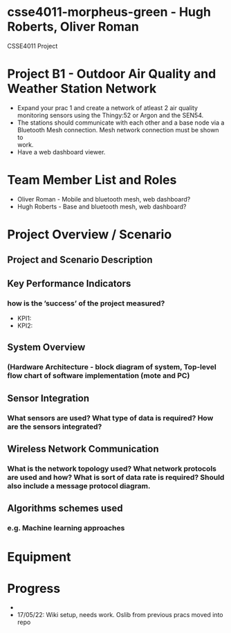 # csse4011-morpheus-green - Hugh Roberts, Oliver Roman
CSSE4011 Project

# Project B1 - Outdoor Air Quality and Weather Station Network 
* Expand	your	prac 1	and	create	a	network	of atleast	2 air	quality	
monitoring	sensors	using	the	Thingy:52 or	Argon and	the	SEN54.
*  The	stations	should	communicate	with	each	other	and	a	base	node	via	a	
Bluetooth	Mesh	connection. Mesh	network	connection	must	be	shown	to	
work.
* Have	a	web	dashboard	viewer.

# Team Member List and Roles 

* Oliver Roman - Mobile and bluetooth mesh, web dashboard?
* Hugh Roberts - Base and bluetooth mesh, web dashboard?

# Project Overview / Scenario

## Project and Scenario Description 

## Key Performance Indicators
### how is the ’success’ of the project measured?

* KPI1: 
* KPI2: 

## System Overview
### (Hardware Architecture - block diagram of system, Top-level flow chart of software implementation (mote and PC)

## Sensor Integration 
### What sensors are used? What type of data is required? How are the sensors integrated?

## Wireless Network Communication
### What is the network topology used? What network protocols are used and how? What is sort of data rate is required? Should also include a message protocol diagram.

## Algorithms schemes used
### e.g. Machine learning approaches


# Equipment

# Progress

*
* 17/05/22: Wiki setup, needs work. Oslib from previous pracs moved into repo 

